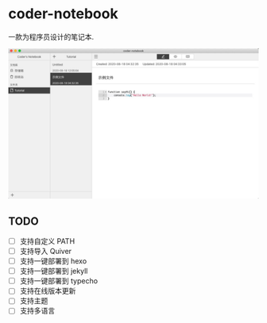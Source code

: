 # coder-notebook

一款为程序员设计的笔记本.

![](./docs/preview1.jpg)

## TODO
+ [ ] 支持自定义 PATH
+ [ ] 支持导入 Quiver
+ [ ] 支持一键部署到 hexo
+ [ ] 支持一键部署到 jekyll
+ [ ] 支持一键部署到 typecho
+ [ ] 支持在线版本更新
+ [ ] 支持主题
+ [ ] 支持多语言
